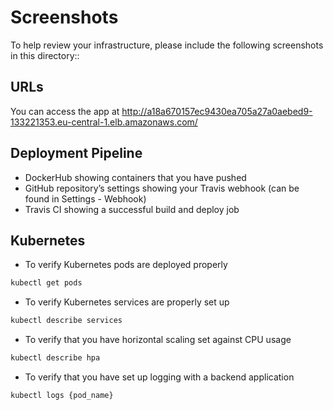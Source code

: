 # Screenshots
To help review your infrastructure, please include the following screenshots in this directory::

## URLs

You can access the app at http://a18a670157ec9430ea705a27a0aebed9-133221353.eu-central-1.elb.amazonaws.com/

## Deployment Pipeline
* DockerHub showing containers that you have pushed
* GitHub repository’s settings showing your Travis webhook (can be found in Settings - Webhook)
* Travis CI showing a successful build and deploy job

## Kubernetes
* To verify Kubernetes pods are deployed properly
```bash
kubectl get pods
```
* To verify Kubernetes services are properly set up
```bash
kubectl describe services
```
* To verify that you have horizontal scaling set against CPU usage
```bash
kubectl describe hpa
```
* To verify that you have set up logging with a backend application
```bash
kubectl logs {pod_name}
```
